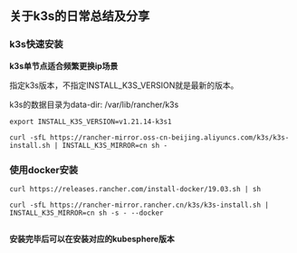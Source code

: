 ## 关于k3s的日常总结及分享

### k3s快速安装 

**k3s单节点适合频繁更换ip场景**

指定k3s版本，不指定INSTALL_K3S_VERSION就是最新的版本。

k3s的数据目录为data-dir: /var/lib/rancher/k3s

```
export INSTALL_K3S_VERSION=v1.21.14-k3s1
```

```
curl -sfL https://rancher-mirror.oss-cn-beijing.aliyuncs.com/k3s/k3s-install.sh | INSTALL_K3S_MIRROR=cn sh -
```
### 使用docker安装
```
curl https://releases.rancher.com/install-docker/19.03.sh | sh
```


```
curl -sfL https://rancher-mirror.rancher.cn/k3s/k3s-install.sh | INSTALL_K3S_MIRROR=cn sh -s - --docker


```
**安装完毕后可以在安装对应的kubesphere版本**
